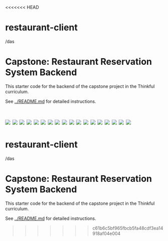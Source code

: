 <<<<<<< HEAD
# restaurant-client

/das
# Capstone: Restaurant Reservation System Backend

This starter code for the backend of the capstone project in the Thinkful curriculum.

See [../README.md](../README.md) for detailed instructions.


![](./front-end/screenshots/us-01-cancel-after.png)
![](./front-end/screenshots/us-01-cancel-before.png)
![](./front-end/screenshots/us-01-submit-after.png)
![](./front-end/screenshots/us-01-submit-before.png)
![](./front-end/screenshots/us-02-reservation-almost-closing-after.png)
![](./front-end/screenshots/us-02-reservation-almost-closing-before.png)
![](./front-end/screenshots/us-02-reservation-is-future-after.png)
![](./front-end/screenshots/us-02-reservation-is-future-before.png)
![](./front-end/screenshots/us-02-reservation-is-working-day-after.png)
![](./front-end/screenshots/us-02-reservation-is-working-day-before.png)
![](./front-end/screenshots/us-02-reservation-too-early-after.png)
![](./front-end/screenshots/us-02-reservation-too-early-before.png)
![](./front-end/screenshots/us-02-reservation-too-late-after.png)
![](./front-end/screenshots/us-02-reservation-too-late-before.png)
![](./front-end/screenshots/us-04-dashboard-seat-button-after.png)
![](./front-end/screenshots/us-04-create-table-cancel-before.png)
![](./front-end/screenshots/us-05-dashboard-finish-button-before.png)
![](./front-end/screenshots/us-06-finish-before.png)
=======
# restaurant-client

/das
# Capstone: Restaurant Reservation System Backend

This starter code for the backend of the capstone project in the Thinkful curriculum.

See [../README.md](../README.md) for detailed instructions.
>>>>>>> c61b6c5bf965fbcb5fa48cdf3ea14918af04e004
